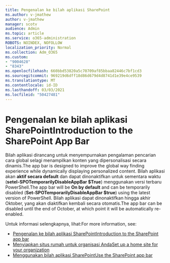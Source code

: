 ```yaml
---
title: Pengenalan ke bilah aplikasi SharePoint
ms.author: v-jmathew
author: v-jmathew
manager: scotv
audience: Admin
ms.topic: article
ms.service: o365-administration
ROBOTS: NOINDEX, NOFOLLOW
localization_priority: Normal
ms.collection: Adm_O365
ms.custom:
- "9004628"
- "8343"
ms.openlocfilehash: 660bbd53820a5c70709af85bbaa82446c7bf1cd3
ms.sourcegitcommit: 969219d6dff18d86d679d4d8741d1e39e4ce9539
ms.translationtype: MT
ms.contentlocale: id-ID
ms.lasthandoff: 03/03/2021
ms.locfileid: "50427481"
---
```

# <a name="introduction-to-the-sharepoint-app-bar"></a><span data-ttu-id="64291-102">Pengenalan ke bilah aplikasi SharePoint</span><span class="sxs-lookup"><span data-stu-id="64291-102">Introduction to the SharePoint App Bar</span></span>

<span data-ttu-id="64291-103">Bilah aplikasi dirancang untuk menyempurnakan pengalaman pencarian cara global selagi menampilkan konten yang dipersonalisasi secara dinamis.</span><span class="sxs-lookup"><span data-stu-id="64291-103">The app bar is designed to improve the global way finding experience while dynamically displaying personalized content.</span></span> <span data-ttu-id="64291-104">Bilah aplikasi akan **aktif secara default** dan dapat dinonaktifkan untuk sementara waktu (**setel-SPOTemporarilyDisableAppBar $True**) menggunakan versi terbaru PowerShell.</span><span class="sxs-lookup"><span data-stu-id="64291-104">The app bar will be **On by default** and can be temporarily disabled (**Set-SPOTemporarilyDisableAppBar $true**) using the latest version of PowerShell.</span></span> <span data-ttu-id="64291-105">Bilah aplikasi dapat dinonaktifkan hingga akhir Oktober, yang akan diaktifkan kembali secara otomatis.</span><span class="sxs-lookup"><span data-stu-id="64291-105">The app bar can be disabled until the end of October, at which point it will be automatically re-enabled.</span></span>

<span data-ttu-id="64291-106">Untuk informasi selengkapnya, lihat:</span><span class="sxs-lookup"><span data-stu-id="64291-106">For more information, see:</span></span>

- [<span data-ttu-id="64291-107">Pengenalan ke bilah aplikasi SharePoint</span><span class="sxs-lookup"><span data-stu-id="64291-107">Introduction to the SharePoint app bar</span></span>](https://docs.microsoft.com/SharePoint/sharepoint-app-bar)
- [<span data-ttu-id="64291-108">Menyiapkan situs rumah untuk organisasi Anda</span><span class="sxs-lookup"><span data-stu-id="64291-108">Set up a home site for your organization</span></span>](https://docs.microsoft.com/sharepoint/home-site)
- [<span data-ttu-id="64291-109">Menggunakan bilah aplikasi SharePoint</span><span class="sxs-lookup"><span data-stu-id="64291-109">Use the SharePoint app bar</span></span>](https://support.microsoft.com/office/use-the-sharepoint-app-bar-b2ab82d5-9af7-445e-ad24-236c5a86b5f8)
